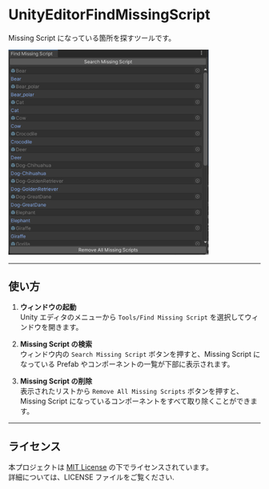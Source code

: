 # UnityEditorFindMissingScript

Missing Script になっている箇所を探すツールです。

<img src="https://github.com/yayorozu/ImageUploader/blob/master/FindMissingScript/Top.png" width="400" alt="UnityEditorFindMissingScript">

---

## 使い方

1. **ウィンドウの起動**  
   Unity エディタのメニューから `Tools/Find Missing Script` を選択してウィンドウを開きます。

2. **Missing Script の検索**  
   ウィンドウ内の `Search Missing Script` ボタンを押すと、Missing Script になっている Prefab やコンポーネントの一覧が下部に表示されます。

3. **Missing Script の削除**  
   表示されたリストから `Remove All Missing Scripts` ボタンを押すと、Missing Script になっているコンポーネントをすべて取り除くことができます。

---

## ライセンス

本プロジェクトは [MIT License](LICENSE) の下でライセンスされています。  
詳細については、LICENSE ファイルをご覧ください.
